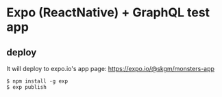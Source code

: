 # Expo (ReactNative) + GraphQL test app

## deploy

It will deploy to expo.io's app page: https://expo.io/@skgm/monsters-app

```console
$ npm install -g exp
$ exp publish
```
